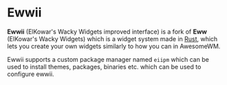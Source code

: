 # Ewwii

**Ewwii** (ElKowar's Wacky Widgets improved interface) is a fork of **Eww** (ElKowar's Wacky Widgets) which is a widget system made in [Rust](https://www.rust-lang.org/), which lets you create your own widgets similarly to how you can in AwesomeWM.

Ewwii supports a custom package manager named `eiipm` which can be used to install themes, packages, binaries etc. which can be used to configure ewwii.
